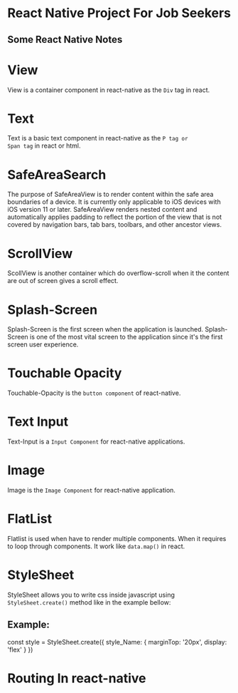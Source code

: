 # React Native Project For Job Seekers

## Some React Native Notes

# View

View is a container component in react-native as the <code>Div</code> tag in react.

# Text

Text is a basic text component in react-native as the <code>P tag or Span tag</code> in react or html.

# SafeAreaSearch

The purpose of SafeAreaView is to render content within the safe area boundaries of a device. It is currently only applicable to iOS devices with iOS version 11 or later.
SafeAreaView renders nested content and automatically applies padding to reflect the portion of the view that is not covered by navigation bars, tab bars, toolbars, and other ancestor views.

# ScrollView

ScollView is another container which do overflow-scroll when it the content are out of screen gives a scroll effect.

# Splash-Screen

Splash-Screen is the first screen when the application is launched. Splash-Screen is one of the most vital screen to the application since it's the first screen user experience.

# Touchable Opacity

Touchable-Opacity is the <code>button component</code> of react-native.

# Text Input

Text-Input is a <code>Input Component</code> for react-native applications.

# Image

Image is the <code>Image Component</code> for react-native application.

# FlatList

Flatlist is used when have to render multiple components. When it requires to loop through components. It work like <code>data.map()</code> in react.

# StyleSheet

StyleSheet allows you to write css inside javascript using <code>StyleSheet.create()</code> method like in the example bellow:

## Example:

const style = StyleSheet.create({
style_Name: {
marginTop: '20px',
display: 'flex'
}
})

# Routing In react-native

